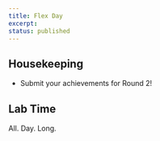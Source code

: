 ```yaml
---
title: Flex Day
excerpt: 
status: published
---
```


## Housekeeping
- Submit your achievements for Round 2!

## Lab Time
All. Day. Long.

